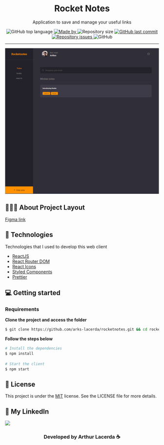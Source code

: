 <h1 align="center">
 Rocket Notes
</h1>

<p align="center">Application to save and manage your useful links</p>

<p align="center">
  <img alt="GitHub top language" src="https://img.shields.io/github/languages/top/wenblack/rocketNotes2">

  <a href="https://www.linkedin.com/in/arks-lacerda/">
    <img alt="Made by" src="https://img.shields.io/badge/made%20by-Arthur%20Lacerda-gree">
  </a>
  
  <img alt="Repository size" src="https://img.shields.io/github/repo-size/wenblack/rocketNotes2">
  
  <a href="https://github.com/wenblack/rocketNotes2/commits/master">
    <img alt="GitHub last commit" src="https://img.shields.io/github/last-commit/wenblack/rocketNotes2">
  </a>
  
  <a href="https://github.com/wenblack/rocketNotes2/issues">
    <img alt="Repository issues" src="https://img.shields.io/github/issues/wenblack/rocketNotes2">
  </a>
  
  <img alt="GitHub" src="https://img.shields.io/github/license/wenblack/rocketNotes2">
</p>

---

<div align="center">

<img alt="Preview" src="./.github/preview.png" /> 
</div>

## 👨🏻‍💻 About Project Layout

[Figma link](<https://www.figma.com/file/FNn5vXTQ4NUenaDBUuYqNr/RocketNotes-(Copy)?node-id=0%3A1&mode=dev>)

## 🚀 Technologies

Technologies that I used to develop this web client

- [ReactJS](https://reactjs.org/)
- [React Router DOM](https://reacttraining.com/react-router/)
- [React Icons](https://react-icons.netlify.com/#/)
- [Styled Components](https://styled-components.com/)
- [Prettier](https://prettier.io/)

## 💻 Getting started

### Requirements

**Clone the project and access the folder**

```bash
$ git clone https://github.com/arks-lacerda/rocketnotes.git && cd rocketnotes
```

**Follow the steps below**

```bash
# Install the dependencies
$ npm install

# Start the client
$ npm start
```

## 📝 License

This project is under the [MIT]() license. See the LICENSE file for more details.

</div>

<div id="MyLinkedIn">

## 🔎 My LinkedIn

<a href="https://www.linkedin.com/in/arks-lacerda/"><img src="https://img.shields.io/badge/LinkedIn-0077B5?style=for-the-badge&logo=linkedin&logoColor=white"/></a>

<h3 align="center">Developed by Arthur Lacerda ☕</h3>
</div>
